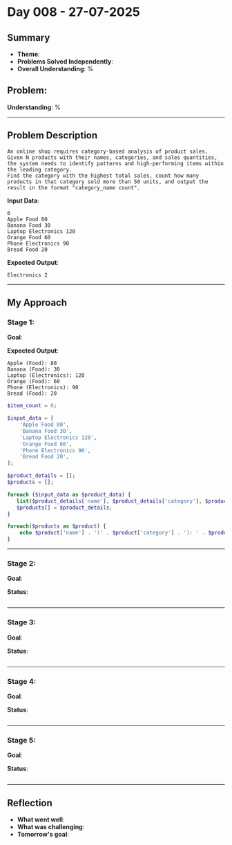 # Day 008 - 27-07-2025

## Summary 
- **Theme**: 
- **Problems Solved Independently**: 
- **Overall Understanding**: %

## Problem: 
**Understanding**: %

---

## Problem Description
```
An online shop requires category-based analysis of product sales.
Given N products with their names, categories, and sales quantities, the system needs to identify patterns and high-performing items within the leading category.
Find the category with the highest total sales, count how many products in that category sold more than 50 units, and output the result in the format "category_name count".
```

**Input Data**:
```
6
Apple Food 80
Banana Food 30
Laptop Electronics 120
Orange Food 60
Phone Electronics 90
Bread Food 20
```

**Expected Output**:
```
Electronics 2
``` 

---

## My Approach

### Stage 1: 
**Goal**:

**Expected Output**:
```
Apple (Food): 80
Banana (Food): 30
Laptop (Electronics): 120
Orange (Food): 60
Phone (Electronics): 90
Bread (Food): 20
```  

```php
$item_count = 6;

$input_data = [
    'Apple Food 80',
    'Banana Food 30',
    'Laptop Electronics 120',
    'Orange Food 60',
    'Phone Electronics 90',
    'Bread Food 20',
];

$product_details = [];
$products = [];

foreach ($input_data as $product_data) {
   list($product_details['name'], $product_details['category'], $product_details['sales']) = explode(' ', $product_data);
   $products[] = $product_details;
}

foreach($products as $product) {
    echo $product['name'] . '(' . $product['category'] . '): ' . $product['sales'] . "\n";
}
```

---

### Stage 2: 
**Goal**:
 
**Status**: 

```php
```

---

### Stage 3: 
**Goal**:
 
**Status**: 

```php
```

---

### Stage 4: 
**Goal**:
 
**Status**: 

```php
```

---

### Stage 5: 
**Goal**:
 
**Status**: 

```php
```

---

## Reflection
- **What went well**:
- **What was challenging**:
- **Tomorrow's goal**: